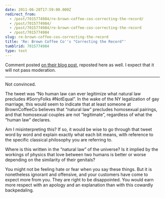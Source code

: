```yaml
---
date: 2011-06-28T17:59:00.000Z
redirect_from:
  - /post/7015774984/re-brown-coffee-cos-correcting-the-record/
  - /post/7015774984/
  - /post/7015774984/re-brown-coffee-cos-correcting-the-record
  - /post/7015774984
slug: re-brown-coffee-cos-correcting-the-record
title: 'Re: Brown Coffee Co''s "Correcting the Record"'
tumblrid: 7015774984
type: text
---
```

<p>Comment posted <a href="http://browncoffeeco.wordpress.com/2011/06/28/correcting-the-record/">on their blog post</a>, reposted here as well.  I expect that it will not pass moderation.</p>

<hr><p>Not convinced.</p>

<p>The tweet was “No human law can ever legitimize what natural law precludes #SorryFolks #NotEqual”. In the wake of the NY legalization of gay marriage, this would seem to indicate that at least someone at BrownCoffeeCo believes that “natural law” precludes homosexual pairings, and that homosexual couples are not “legitimate”, regardless of what the “human law” declares.</p>

<p>Am I misinterpreting this? If so, it would be wise to go through that tweet word by word and explain exactly what each bit means, with reference to the specific classical philosophy you are referring to.</p>

<p>Where is this written in the “natural law” of the universe? Is it implied by the workings of physics that love between two humans is better or worse depending on the similarity of their genitals?</p>

<p>You might not be feeling hate or fear when you say these things. But it is nonetheless ignorant and offensive, and your customers have come to expect more from you. They are right to be disappointed. You would earn more respect with an apology and an explanation than with this cowardly backpedaling.</p>
